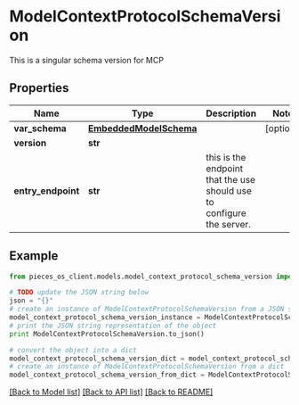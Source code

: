 # ModelContextProtocolSchemaVersion

This is a singular schema version for MCP

## Properties
Name | Type | Description | Notes
------------ | ------------- | ------------- | -------------
**var_schema** | [**EmbeddedModelSchema**](EmbeddedModelSchema.md) |  | [optional] 
**version** | **str** |  | 
**entry_endpoint** | **str** | this is the endpoint that the use should use to configure the server. | 

## Example

```python
from pieces_os_client.models.model_context_protocol_schema_version import ModelContextProtocolSchemaVersion

# TODO update the JSON string below
json = "{}"
# create an instance of ModelContextProtocolSchemaVersion from a JSON string
model_context_protocol_schema_version_instance = ModelContextProtocolSchemaVersion.from_json(json)
# print the JSON string representation of the object
print ModelContextProtocolSchemaVersion.to_json()

# convert the object into a dict
model_context_protocol_schema_version_dict = model_context_protocol_schema_version_instance.to_dict()
# create an instance of ModelContextProtocolSchemaVersion from a dict
model_context_protocol_schema_version_from_dict = ModelContextProtocolSchemaVersion.from_dict(model_context_protocol_schema_version_dict)
```
[[Back to Model list]](../README.md#documentation-for-models) [[Back to API list]](../README.md#documentation-for-api-endpoints) [[Back to README]](../README.md)


